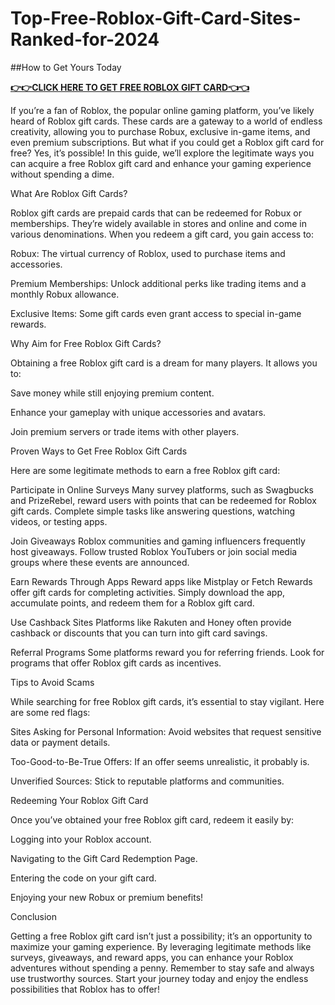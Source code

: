 # Top-Free-Roblox-Gift-Card-Sites-Ranked-for-2024
##How to Get Yours Today

**[👉👉CLICK HERE TO GET FREE ROBLOX GIFT CARD👈👈](https://myusoffer.xyz/all-gift-card-2/)**

If you’re a fan of Roblox, the popular online gaming platform, you’ve likely heard of Roblox gift cards. These cards are a gateway to a world of endless creativity, allowing you to purchase Robux, exclusive in-game items, and even premium subscriptions. But what if you could get a Roblox gift card for free? Yes, it’s possible! In this guide, we’ll explore the legitimate ways you can acquire a free Roblox gift card and enhance your gaming experience without spending a dime.

What Are Roblox Gift Cards?

Roblox gift cards are prepaid cards that can be redeemed for Robux or memberships. They’re widely available in stores and online and come in various denominations. When you redeem a gift card, you gain access to:

Robux: The virtual currency of Roblox, used to purchase items and accessories.

Premium Memberships: Unlock additional perks like trading items and a monthly Robux allowance.

Exclusive Items: Some gift cards even grant access to special in-game rewards.

Why Aim for Free Roblox Gift Cards?

Obtaining a free Roblox gift card is a dream for many players. It allows you to:

Save money while still enjoying premium content.

Enhance your gameplay with unique accessories and avatars.

Join premium servers or trade items with other players.

Proven Ways to Get Free Roblox Gift Cards

Here are some legitimate methods to earn a free Roblox gift card:

Participate in Online Surveys
Many survey platforms, such as Swagbucks and PrizeRebel, reward users with points that can be redeemed for Roblox gift cards. Complete simple tasks like answering questions, watching videos, or testing apps.

Join Giveaways
Roblox communities and gaming influencers frequently host giveaways. Follow trusted Roblox YouTubers or join social media groups where these events are announced.

Earn Rewards Through Apps
Reward apps like Mistplay or Fetch Rewards offer gift cards for completing activities. Simply download the app, accumulate points, and redeem them for a Roblox gift card.

Use Cashback Sites
Platforms like Rakuten and Honey often provide cashback or discounts that you can turn into gift card savings.

Referral Programs
Some platforms reward you for referring friends. Look for programs that offer Roblox gift cards as incentives.

Tips to Avoid Scams

While searching for free Roblox gift cards, it’s essential to stay vigilant. Here are some red flags:

Sites Asking for Personal Information: Avoid websites that request sensitive data or payment details.

Too-Good-to-Be-True Offers: If an offer seems unrealistic, it probably is.

Unverified Sources: Stick to reputable platforms and communities.

Redeeming Your Roblox Gift Card

Once you’ve obtained your free Roblox gift card, redeem it easily by:

Logging into your Roblox account.

Navigating to the Gift Card Redemption Page.

Entering the code on your gift card.

Enjoying your new Robux or premium benefits!

Conclusion

Getting a free Roblox gift card isn’t just a possibility; it’s an opportunity to maximize your gaming experience. By leveraging legitimate methods like surveys, giveaways, and reward apps, you can enhance your Roblox adventures without spending a penny. Remember to stay safe and always use trustworthy sources. Start your journey today and enjoy the endless possibilities that Roblox has to offer!
